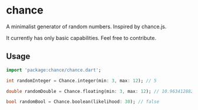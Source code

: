 # chance

A minimalist generator of random numbers. Inspired by chance.js.

It currently has only basic capabilities. Feel free to contribute.


## Usage

```dart
import 'package:chance/chance.dart';

int randomInteger = Chance.integer(min: 3, max: 12); // 5

double randomDouble = Chance.floating(min: 3, max: 12); // 10.9634128828224

bool randomBool = Chance.boolean(likelihood: 30); // false

```
